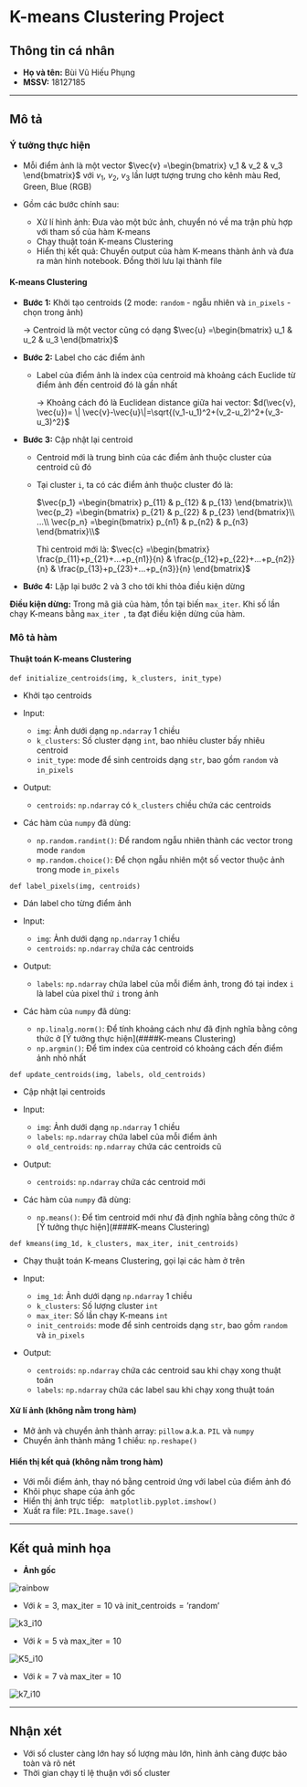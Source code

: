 # K-means Clustering Project

## Thông tin cá nhân

* **Họ và tên:** Bùi Vũ Hiếu Phụng
* **MSSV:** 18127185



--------------------------------------------------------

## Mô tả

### Ý tưởng thực hiện

* Mỗi điểm ảnh là một vector $\vec{v} =\begin{bmatrix} v_1 & v_2 & v_3 \end{bmatrix}$ với $v_1,\ v_2,\ v_3$ lần lượt tượng trưng cho kênh màu Red, Green, Blue (RGB)

* Gồm các bước chính sau:
  * Xử lí hình ảnh: Đưa vào một bức ảnh, chuyển nó về ma trận phù hợp với tham số của hàm K-means
  * Chạy thuật toán K-means Clustering
  * Hiển thị kết quả: Chuyển output của hàm K-means thành ảnh và đưa ra màn hình notebook. Đồng thời lưu lại thành file
  
  

#### K-means Clustering 

* **Bước 1:** Khởi tạo centroids (2 mode: `random` - ngẫu nhiên và `in_pixels` - chọn trong ảnh)

  $\rightarrow$ Centroid là một vector cũng có dạng $\vec{u} =\begin{bmatrix} u_1 & u_2 & u_3 \end{bmatrix}$ 

* **Bước 2:** Label cho các điểm ảnh

  * Label của điểm ảnh là index của centroid mà khoảng cách Euclide từ điểm ảnh đến centroid đó là gần nhất
  
    $\rightarrow$ Khoảng cách đó là Euclidean distance giữa hai vector: $d(\vec{v}, \vec{u})= \| \vec{v}-\vec{u}\|=\sqrt{(v_1-u_1)^2+(v_2-u_2)^2+(v_3-u_3)^2}$
  
* **Bước 3:** Cập nhật lại centroid

  * Centroid mới là trung bình của các điểm ảnh thuộc cluster của centroid cũ đó

  * Tại cluster `i`, ta có các điểm ảnh thuộc cluster đó là:

    $\vec{p_1} =\begin{bmatrix} p_{11} & p_{12} & p_{13} \end{bmatrix}\\
    \vec{p_2} =\begin{bmatrix} p_{21} & p_{22} & p_{23} \end{bmatrix}\\
    ...\\
    \vec{p_n} =\begin{bmatrix} p_{n1} & p_{n2} & p_{n3} \end{bmatrix}\\$

    Thì centroid mới là: $\vec{c} =\begin{bmatrix} \frac{p_{11}+p_{21}+...+p_{n1}}{n} & \frac{p_{12}+p_{22}+...+p_{n2}}{n} & \frac{p_{13}+p_{23}+...+p_{n3}}{n} \end{bmatrix}$

* **Bước 4:** Lặp lại bước 2 và 3 cho tới khi thỏa điều kiện dừng

**Điều kiện dừng:** Trong mã giả của hàm, tồn tại biến `max_iter`. Khi số lần chạy K-means bằng `max_iter `, ta đạt điều kiện dừng của hàm.



### Mô tả hàm

#### Thuật toán K-means Clustering

`def initialize_centroids(img, k_clusters, init_type)`

* Khởi tạo centroids
* Input:
  * `img`: Ảnh dưới dạng `np.ndarray` 1 chiều
  * `k_clusters`: Số cluster dạng `int`, bao nhiêu cluster bấy nhiêu centroid
  * `init_type`: mode để sinh centroids dạng `str`, bao gồm `random` và `in_pixels`
* Output:
  
  * `centroids`: `np.ndarray` có `k_clusters` chiều chứa các centroids
* Các hàm của `numpy` đã dùng:
  * `np.random.randint()`: Để random ngẫu nhiên thành các vector trong mode `random`
  * `mp.random.choice()`: Để chọn ngẫu nhiên một số vector thuộc ảnh trong mode `in_pixels` 
  
  

`def label_pixels(img, centroids)`

* Dán label cho từng điểm ảnh
* Input:
  * `img`: Ảnh dưới dạng `np.ndarray` 1 chiều
  * `centroids`: `np.ndarray` chứa các centroids
* Output:
  
  * `labels`: `np.ndarray` chứa label của mỗi điểm ảnh, trong đó tại index `i` là label của pixel thứ `i` trong ảnh
* Các hàm của `numpy` đã dùng:
  * `np.linalg.norm()`: Để tính khoảng cách như đã định nghĩa bằng công thức ở  [Ý tưởng thực hiện](####K-means Clustering)
  * `np.argmin()`: Để tìm index của centroid có khoảng cách đến điểm ảnh nhỏ nhất
  
  

`def update_centroids(img, labels, old_centroids)`

* Cập nhật lại centroids
* Input:
  * `img`: Ảnh dưới dạng `np.ndarray` 1 chiều
  * `labels`: `np.ndarray` chứa label của mỗi điểm ảnh
  * `old_centroids`: `np.ndarray` chứa các centroids cũ
* Output:
  
  * `centroids`: `np.ndarray` chứa các centroid mới
* Các hàm của `numpy` đã dùng:
  
  * `np.means()`: Để tìm centroid mới như đã định nghĩa bằng công thức ở  [Ý tưởng thực hiện](####K-means Clustering)
  
  

`def kmeans(img_1d, k_clusters, max_iter, init_centroids)`

* Chạy thuật toán K-means Clustering, gọi lại các hàm ở trên

* Input:

  * `img_1d`: Ảnh dưới dạng `np.ndarray` 1 chiều
  * `k_clusters`:  Số lượng cluster `int`
  * `max_iter`:  Số lần chạy K-means `int`
  * `init_centroids`: mode để sinh centroids dạng `str`, bao gồm `random` và `in_pixels`
* Output:

  * `centroids`: `np.ndarray` chứa các centroid sau khi chạy xong thuật toán
  * `labels`: `np.ndarray` chứa các label sau khi chạy xong thuật toán 
  
  

#### Xử lí ảnh (không nằm trong hàm)

* Mở ảnh và chuyển ảnh thành array: `pillow` a.k.a. `PIL` và `numpy`
* Chuyển ảnh thành mảng 1 chiều: `np.reshape()`



#### Hiển thị kết quả (không nằm trong hàm)

* Với mỗi điểm ảnh, thay nó bằng centroid ứng với label của điểm ảnh đó
* Khôi phục shape của ảnh gốc
* Hiển thị ảnh trực tiếp: ` matplotlib.pyplot.imshow()`
* Xuất ra file: `PIL.Image.save()`



----------------------------------------------------------------

## Kết quả minh họa

* **Ảnh gốc**

![rainbow](rainbow.jpg)



* Với $k = 3$, $\text{max_iter}=10$ và $\text{init_centroids}=\text{'random'}$

![k3_i10](k3_i10.png)



* Với $k=5$ và $\text{max_iter}=10$

![K5_i10](k5_i10.png)



* Với $k=7$ và $\text{max_iter}=10$

![k7_i10](k7_i10.png)



-------------------------------------------------

## Nhận xét

* Với số cluster càng lớn hay số lượng màu lớn, hình ảnh càng được bảo toàn và rõ nét
* Thời gian chạy tỉ lệ thuận với số cluster